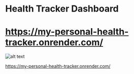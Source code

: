 # Health Tracker Dashboard
# https://my-personal-health-tracker.onrender.com/
![alt text](https://cdn.pixabay.com/photo/2016/11/10/02/47/blood-1813410_1280.jpg)

https://my-personal-health-tracker.onrender.com/
